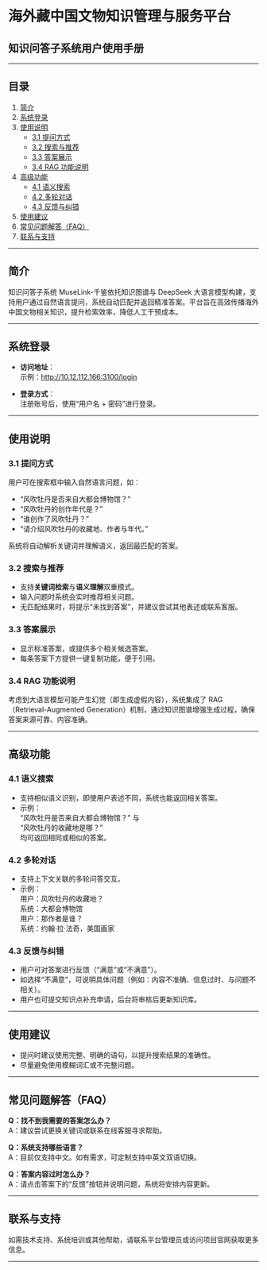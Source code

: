 # 海外藏中国文物知识管理与服务平台

## 知识问答子系统用户使用手册

---

## 目录

1. [简介](#简介)  
2. [系统登录](#系统登录)  
3. [使用说明](#使用说明)  
   - [3.1 提问方式](#31-提问方式)  
   - [3.2 搜索与推荐](#32-搜索与推荐)  
   - [3.3 答案展示](#33-答案展示)  
   - [3.4 RAG 功能说明](#34-rag-功能说明)  
4. [高级功能](#高级功能)  
   - [4.1 语义搜索](#41-语义搜索)  
   - [4.2 多轮对话](#42-多轮对话)  
   - [4.3 反馈与纠错](#43-反馈与纠错)  
5. [使用建议](#使用建议)  
6. [常见问题解答（FAQ）](#常见问题解答faq)  
7. [联系与支持](#联系与支持)  

---

## 简介

知识问答子系统 MuseLink-千鉴依托知识图谱与 DeepSeek 大语言模型构建，支持用户通过自然语言提问，系统自动匹配并返回精准答案。平台旨在高效传播海外中国文物相关知识，提升检索效率，降低人工干预成本。

---

## 系统登录

- **访问地址**：  
  示例：http://10.12.112.166:3100/login  

- **登录方式**：  
  注册账号后，使用“用户名 + 密码”进行登录。

---

## 使用说明

### 3.1 提问方式

用户可在搜索框中输入自然语言问题，如：

- “风吹牡丹是否来自大都会博物馆？”
- “风吹牡丹的创作年代是？”
- “谁创作了风吹牡丹？”
- “请介绍风吹牡丹的收藏地、作者与年代。”

系统将自动解析关键词并理解语义，返回最匹配的答案。

### 3.2 搜索与推荐

- 支持**关键词检索**与**语义理解**双重模式。  
- 输入问题时系统会实时推荐相关问题。  
- 无匹配结果时，将提示“未找到答案”，并建议尝试其他表述或联系客服。

### 3.3 答案展示

- 显示标准答案，或提供多个相关候选答案。  
- 每条答案下方提供一键复制功能，便于引用。

### 3.4 RAG 功能说明

考虑到大语言模型可能产生幻觉（即生成虚假内容），系统集成了 RAG（Retrieval-Augmented Generation）机制，通过知识图谱增强生成过程，确保答案来源可靠、内容准确。

---

## 高级功能

### 4.1 语义搜索

- 支持相似语义识别，即使用户表述不同，系统也能返回相关答案。  
- 示例：  
  “风吹牡丹是否来自大都会博物馆？” 与  
  “风吹牡丹的收藏地是哪？”  
  均可返回相同或相似的答案。

### 4.2 多轮对话

- 支持上下文关联的多轮问答交互。  
- 示例：  
  用户：风吹牡丹的收藏地？  
  系统：大都会博物馆  
  用户：那作者是谁？  
  系统：约翰·拉·法奇，美国画家

### 4.3 反馈与纠错

- 用户可对答案进行反馈（“满意”或“不满意”）。  
- 如选择“不满意”，可说明具体问题（例如：内容不准确、信息过时、与问题不相关）。  
- 用户也可提交知识点补充申请，后台将审核后更新知识库。

---

## 使用建议

- 提问时建议使用完整、明确的语句，以提升搜索结果的准确性。  
- 尽量避免使用模糊词汇或不完整问题。

---

## 常见问题解答（FAQ）

**Q：找不到我需要的答案怎么办？**  
A：建议尝试更换关键词或联系在线客服寻求帮助。

**Q：系统支持哪些语言？**  
A：目前仅支持中文。如有需求，可定制支持中英文双语切换。

**Q：答案内容过时怎么办？**  
A：请点击答案下的“反馈”按钮并说明问题，系统将安排内容更新。

---

## 联系与支持

如需技术支持、系统培训或其他帮助，请联系平台管理员或访问项目官网获取更多信息。

---